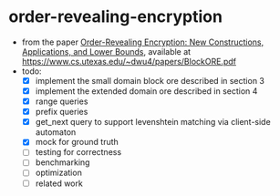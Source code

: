# order-revealing-encryption

* from the paper [Order-Revealing Encryption: New Constructions, Applications, and Lower Bounds](./BlockORE.pdf),
  available at https://www.cs.utexas.edu/~dwu4/papers/BlockORE.pdf
* todo: 
  * [x] implement the small domain block ore described in section 3
  * [x] implement the extended domain ore described in section 4
  * [x] range queries
  * [x] prefix queries
  * [x] get_next query to support levenshtein matching via client-side automaton
  * [x] mock for ground truth
  * [ ] testing for correctness
  * [ ] benchmarking
  * [ ] optimization
  * [ ] related work
